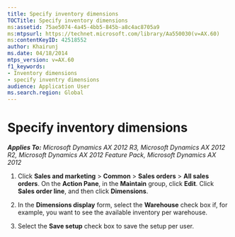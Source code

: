 ```yaml
---
title: Specify inventory dimensions
TOCTitle: Specify inventory dimensions
ms:assetid: 75ae5074-4a45-4bb5-845b-a8c4ac8705a9
ms:mtpsurl: https://technet.microsoft.com/library/Aa550030(v=AX.60)
ms:contentKeyID: 42518552
author: Khairunj
ms.date: 04/18/2014
mtps_version: v=AX.60
f1_keywords:
- Inventory dimensions
- specify inventry dimensions
audience: Application User
ms.search.region: Global
---
```


# Specify inventory dimensions 


_**Applies To:** Microsoft Dynamics AX 2012 R3, Microsoft Dynamics AX 2012 R2, Microsoft Dynamics AX 2012 Feature Pack, Microsoft Dynamics AX 2012_

1.  Click **Sales and marketing** \> **Common** \> **Sales orders** \> **All sales orders**. On the **Action Pane**, in the **Maintain** group, click **Edit**. Click **Sales order line**, and then click **Dimensions**.

2.  In the **Dimensions display** form, select the **Warehouse** check box if, for example, you want to see the available inventory per warehouse.

3.  Select the **Save setup** check box to save the setup per user.

  


